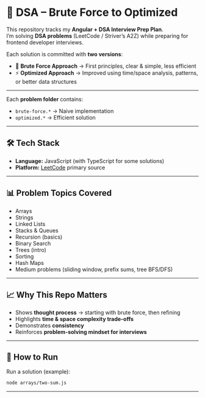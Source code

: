 # 🧠 DSA – Brute Force to Optimized

This repository tracks my **Angular + DSA Interview Prep Plan**.  
I’m solving **DSA problems** (LeetCode / Striver’s A2Z) while preparing for frontend developer interviews.  

Each solution is committed with **two versions**:
- 🐢 **Brute Force Approach** → First principles, clear & simple, less efficient  
- ⚡ **Optimized Approach** → Improved using time/space analysis, patterns, or better data structures  

---

Each **problem folder** contains:
- `brute-force.*` → Naive implementation  
- `optimized.*` → Efficient solution  

---
## 🛠️ Tech Stack
- **Language:** JavaScript (with TypeScript for some solutions)  
- **Platform:** [LeetCode](https://leetcode.com/) primary source   

---

## 📊 Problem Topics Covered
- Arrays  
- Strings  
- Linked Lists  
- Stacks & Queues  
- Recursion (basics)  
- Binary Search  
- Trees (intro)  
- Sorting  
- Hash Maps  
- Medium problems (sliding window, prefix sums, tree BFS/DFS)  

---
## 📈 Why This Repo Matters
- Shows **thought process** → starting with brute force, then refining  
- Highlights **time & space complexity trade-offs**  
- Demonstrates **consistency**  
- Reinforces **problem-solving mindset for interviews**  

---

## 🚀 How to Run

Run a solution (example):
```bash
node arrays/two-sum.js
```

---
